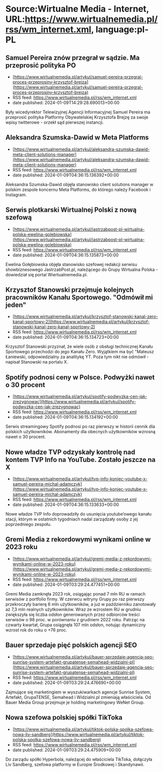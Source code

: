 # Source:Wirtualne Media - Internet, URL:https://www.wirtualnemedia.pl/rss/wm_internet.xml, language:pl-PL

## Samuel Pereira znów przegrał w sądzie. Ma przeprosić polityka PO
 - [https://www.wirtualnemedia.pl/artykul/samuel-pereira-przegral-proces-przeprosiny-krzysztof-brejza](https://www.wirtualnemedia.pl/artykul/samuel-pereira-przegral-proces-przeprosiny-krzysztof-brejza)
 - RSS feed: https://www.wirtualnemedia.pl/rss/wm_internet.xml
 - date published: 2024-01-09T14:29:28.690013+00:00

Były wicedyrektor Telewizyjnej Agencji Informacyjnej Samuel Pereira ma przeprosić polityka Platformy Obywatelskiej Krzysztofa Brejzę za swoje wpisy twitterowe - orzekł sąd pierwszej instancji.

## Aleksandra Szumska-Dawid w Meta Platforms
 - [https://www.wirtualnemedia.pl/artykul/aleksandra-szumska-dawid-meta-client-solutions-manager](https://www.wirtualnemedia.pl/artykul/aleksandra-szumska-dawid-meta-client-solutions-manager)
 - RSS feed: https://www.wirtualnemedia.pl/rss/wm_internet.xml
 - date published: 2024-01-09T04:36:15.136392+00:00

Aleksandra Szumska-Dawid objęła stanowisko client solutions manager w polskim zespole koncernu Meta Platforms, do którego należy Facebook i Instagram.

## Serwis plotkarski Wirtualnej Polski z nową szefową
 - [https://www.wirtualnemedia.pl/artykul/jastrzabpost-pl-wirtualna-polska-ewelina-golebiowska](https://www.wirtualnemedia.pl/artykul/jastrzabpost-pl-wirtualna-polska-ewelina-golebiowska)
 - RSS feed: https://www.wirtualnemedia.pl/rss/wm_internet.xml
 - date published: 2024-01-09T04:36:15.135873+00:00

Ewelina Gołębiowska objęła stanowisko szefowej redakcji serwisu showbiznesowego JastrzabPost.pl, należącego do Grupy Wirtualna Polska - dowiedział się portal Wiertualnemedia.pl.

## Krzysztof Stanowski przejmuje kolejnych pracowników Kanału Sportowego. "Odmówił mi jeden"
 - [https://www.wirtualnemedia.pl/artykul/krzysztof-stanowski-kanal-zero-kanal-sportowy-2](https://www.wirtualnemedia.pl/artykul/krzysztof-stanowski-kanal-zero-kanal-sportowy-2)
 - RSS feed: https://www.wirtualnemedia.pl/rss/wm_internet.xml
 - date published: 2024-01-09T04:36:15.134723+00:00

Krzysztof Stanowski przyznał, że wiele osób z obsługi technicznej Kanału Sportowego przechodzi do jego Kanału Zero. Wyjątkiem ma być "Mateusz Łaniewski, odpowiedzialny za analitykę YT. Poza tym nikt nie odmówił - napisał Stanowski na portalu X.

## Spotify podnosi ceny w Polsce. Podwyżki nawet o 30 procent
 - [https://www.wirtualnemedia.pl/artykul/spotify-podwyzka-cen-jak-zrezygnowac](https://www.wirtualnemedia.pl/artykul/spotify-podwyzka-cen-jak-zrezygnowac)
 - RSS feed: https://www.wirtualnemedia.pl/rss/wm_internet.xml
 - date published: 2024-01-09T04:36:15.134192+00:00

Serwis streamingowy Spotify podnosi po raz pierwszy w historii cennik dla polskich użytkowników. Abonamenty dla obecnych użytkowników wzrosną nawet o 30 procent.

## Nowe władze TVP odzyskały kontrolę nad kontem TVP Info na YouTube. Zostało jeszcze na X
 - [https://www.wirtualnemedia.pl/artykul/tvp-info-koniec-youtube-x-samuel-pereira-michal-adamczyk](https://www.wirtualnemedia.pl/artykul/tvp-info-koniec-youtube-x-samuel-pereira-michal-adamczyk)
 - RSS feed: https://www.wirtualnemedia.pl/rss/wm_internet.xml
 - date published: 2024-01-09T04:36:15.133633+00:00

Nowe władze TVP Info doprowadziły do usunięcia youtube’owego kanału stacji, którym w ostatnich tygodniach nadal zarządzały osoby z jej poprzedniego zespołu.

## Gremi Media z rekordowymi wynikami online w 2023 roku
 - [https://www.wirtualnemedia.pl/artykul/gremi-media-z-rekordowymi-wynikami-online-w-2023-roku](https://www.wirtualnemedia.pl/artykul/gremi-media-z-rekordowymi-wynikami-online-w-2023-roku)
 - RSS feed: https://www.wirtualnemedia.pl/rss/wm_internet.xml
 - date published: 2024-01-09T03:29:24.477451+00:00

Gremi Media zamknęła 2023 rok, osiągając ponad 7 mln RU w ramach serwisów z portfolio firmy. W czerwcu witryny Grupy po raz pierwszy przekroczyły barierę 6 mln użytkowników, a już w październiku zanotowały aż 7,3 mln realnych użytkowników. Wraz ze wzrostem RU w grudniu zwiększyła się liczba odsłon generowanych przez odbiorców treści serwisów o 98 proc. w porównaniu z grudniem 2022 roku. Patrząc na czwarty kwartał, Grupa osiągnęła 107 mln odsłon, notując dynamiczny wzrost rok do roku o +76 proc.

## Bauer sprzedaje pięć polskich agencji SEO
 - [https://www.wirtualnemedia.pl/artykul/bauer-sprzedaje-agencja-seo-sunrise-system-artefakt-grupatense-semahead-widzialni-pl](https://www.wirtualnemedia.pl/artykul/bauer-sprzedaje-agencja-seo-sunrise-system-artefakt-grupatense-semahead-widzialni-pl)
 - RSS feed: https://www.wirtualnemedia.pl/rss/wm_internet.xml
 - date published: 2024-01-09T03:29:24.476690+00:00

Zajmujące się marketingiem w wyszukiwarkach agencje Sunrise System, Artefakt, GrupaTENSE, Semahead i Widzialni.pl zmieniają właściciela. Od Bauer Media Group przejmuje je holding marketingowy WeNet Group.

## Nowa szefowa polskiej spółki TikToka
 - [https://www.wirtualnemedia.pl/artykul/tiktok-polska-spolka-szefowa-nowa-liv-sandberg](https://www.wirtualnemedia.pl/artykul/tiktok-polska-spolka-szefowa-nowa-liv-sandberg)
 - RSS feed: https://www.wirtualnemedia.pl/rss/wm_internet.xml
 - date published: 2024-01-09T03:29:24.475909+00:00

Do zarządu spółki Hyperbola, należącej do właściciela TikToka, dołączyła Liv Sandberg, szefowa platformy w Europie Środkowej i Skandynawii.

